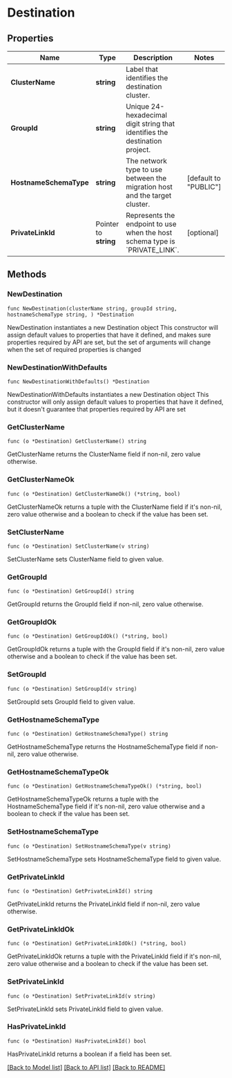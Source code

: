 # Destination

## Properties

Name | Type | Description | Notes
------------ | ------------- | ------------- | -------------
**ClusterName** | **string** | Label that identifies the destination cluster. | 
**GroupId** | **string** | Unique 24-hexadecimal digit string that identifies the destination project. | 
**HostnameSchemaType** | **string** | The network type to use between the migration host and the target cluster. | [default to "PUBLIC"]
**PrivateLinkId** | Pointer to **string** | Represents the endpoint to use when the host schema type is &#x60;PRIVATE_LINK&#x60;. | [optional] 

## Methods

### NewDestination

`func NewDestination(clusterName string, groupId string, hostnameSchemaType string, ) *Destination`

NewDestination instantiates a new Destination object
This constructor will assign default values to properties that have it defined,
and makes sure properties required by API are set, but the set of arguments
will change when the set of required properties is changed

### NewDestinationWithDefaults

`func NewDestinationWithDefaults() *Destination`

NewDestinationWithDefaults instantiates a new Destination object
This constructor will only assign default values to properties that have it defined,
but it doesn't guarantee that properties required by API are set

### GetClusterName

`func (o *Destination) GetClusterName() string`

GetClusterName returns the ClusterName field if non-nil, zero value otherwise.

### GetClusterNameOk

`func (o *Destination) GetClusterNameOk() (*string, bool)`

GetClusterNameOk returns a tuple with the ClusterName field if it's non-nil, zero value otherwise
and a boolean to check if the value has been set.

### SetClusterName

`func (o *Destination) SetClusterName(v string)`

SetClusterName sets ClusterName field to given value.


### GetGroupId

`func (o *Destination) GetGroupId() string`

GetGroupId returns the GroupId field if non-nil, zero value otherwise.

### GetGroupIdOk

`func (o *Destination) GetGroupIdOk() (*string, bool)`

GetGroupIdOk returns a tuple with the GroupId field if it's non-nil, zero value otherwise
and a boolean to check if the value has been set.

### SetGroupId

`func (o *Destination) SetGroupId(v string)`

SetGroupId sets GroupId field to given value.


### GetHostnameSchemaType

`func (o *Destination) GetHostnameSchemaType() string`

GetHostnameSchemaType returns the HostnameSchemaType field if non-nil, zero value otherwise.

### GetHostnameSchemaTypeOk

`func (o *Destination) GetHostnameSchemaTypeOk() (*string, bool)`

GetHostnameSchemaTypeOk returns a tuple with the HostnameSchemaType field if it's non-nil, zero value otherwise
and a boolean to check if the value has been set.

### SetHostnameSchemaType

`func (o *Destination) SetHostnameSchemaType(v string)`

SetHostnameSchemaType sets HostnameSchemaType field to given value.


### GetPrivateLinkId

`func (o *Destination) GetPrivateLinkId() string`

GetPrivateLinkId returns the PrivateLinkId field if non-nil, zero value otherwise.

### GetPrivateLinkIdOk

`func (o *Destination) GetPrivateLinkIdOk() (*string, bool)`

GetPrivateLinkIdOk returns a tuple with the PrivateLinkId field if it's non-nil, zero value otherwise
and a boolean to check if the value has been set.

### SetPrivateLinkId

`func (o *Destination) SetPrivateLinkId(v string)`

SetPrivateLinkId sets PrivateLinkId field to given value.

### HasPrivateLinkId

`func (o *Destination) HasPrivateLinkId() bool`

HasPrivateLinkId returns a boolean if a field has been set.


[[Back to Model list]](../README.md#documentation-for-models) [[Back to API list]](../README.md#documentation-for-api-endpoints) [[Back to README]](../README.md)


